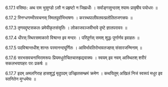 6.17.1
वसिष्ठः:
अथ राम भुसुण्डो ऽसौ न प्रहृष्टो न जिह्मधीः ।
सर्वाङ्गसुन्दरश् श्यामः प्रावृषीव पयोधरः ॥


6.17.2
स्निग्धगम्भीरवचनस् स्मितपूर्वाभिभाषणः ।
करस्थपालीवतवत्प्रतोलितजगत्त्रयः ॥


6.17.3
तृणवद्दृष्टसकलः प्रमेयीकृतसंसृतिः ।
लोकाजवञ्जवीभावे दृष्टे ज्ञातपरावरः ॥


6.17.4
धीरस् स्थिरसमाकारो विश्रान्त इव मन्दरः ।
परिपूर्णस् समश् शुद्धः पूर्णार्णव इवाहतः ॥


6.17.5
पदविश्रान्तधीश् शान्तः परमानन्दघूर्णितः ।
आविर्भावतिरोभावतज्ज्ञस् संसारजन्मिनाम् ॥


6.17.6
सरभसवचनाभिरामरूपः प्रियमधुरोचितचारुहृद्यवाक्यः ।
स्वयम् इव नवम् आस्थितश् शरीरं सकलभयापहरः परः प्रकर्षः ॥


6.17.7
इदम् अमलगिराह हासशुद्धं मृदुपदम् उज्झितसम्भ्रमं क्रमेण ।
कथयितुम् अखिलं निजं स्वरूपं मधुर इव स्तनितेन मुग्धमेघः ॥

